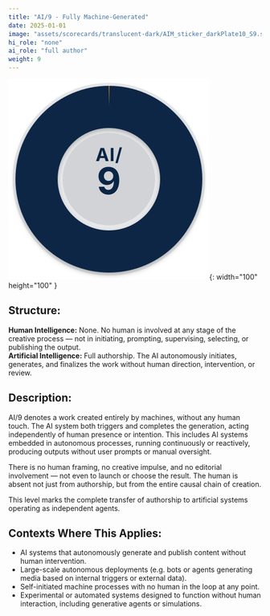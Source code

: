 ```yaml
---
title: "AI/9 - Fully Machine-Generated"
date: 2025-01-01
image: "assets/scorecards/translucent-dark/AIM_sticker_darkPlate10_S9.svg"
hi_role: "none"
ai_role: "full author"
weight: 9
---
```


![AI Score 9](/assets/scorecards/translucent-dark/AIM_sticker_darkPlate10_S9.svg){: width="100" height="100" }

## Structure:
**Human Intelligence:** None. No human is involved at any stage of the creative process — not in initiating, prompting, supervising, selecting, or publishing the output.\
**Artificial Intelligence:** Full authorship. The AI autonomously initiates, generates, and finalizes the work without human direction, intervention, or review.

## Description:
AI/9 denotes a work created entirely by machines, without any human touch. The AI system both triggers and completes the generation, acting independently of human presence or intention. This includes AI systems embedded in autonomous processes, running continuously or reactively, producing outputs without user prompts or manual oversight. 

There is no human framing, no creative impulse, and no editorial involvement — not even to launch or choose the result. The human is absent not just from authorship, but from the entire causal chain of creation.

This level marks the complete transfer of authorship to artificial systems operating as independent agents.

## Contexts Where This Applies:
- AI systems that autonomously generate and publish content without human intervention.
- Large-scale autonomous deployments (e.g. bots or agents generating media based on internal triggers or external data).
- Self-initiated machine processes with no human in the loop at any point.
- Experimental or automated systems designed to function without human interaction, including generative agents or simulations.
